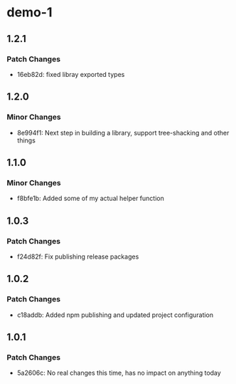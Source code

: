 # demo-1

## 1.2.1

### Patch Changes

- 16eb82d: fixed libray exported types

## 1.2.0

### Minor Changes

- 8e994f1: Next step in building a library, support tree-shacking and other things

## 1.1.0

### Minor Changes

- f8bfe1b: Added some of my actual helper function

## 1.0.3

### Patch Changes

- f24d82f: Fix publishing release packages

## 1.0.2

### Patch Changes

- c18addb: Added npm publishing and updated project configuration

## 1.0.1

### Patch Changes

- 5a2606c: No real changes this time, has no impact on anything today

